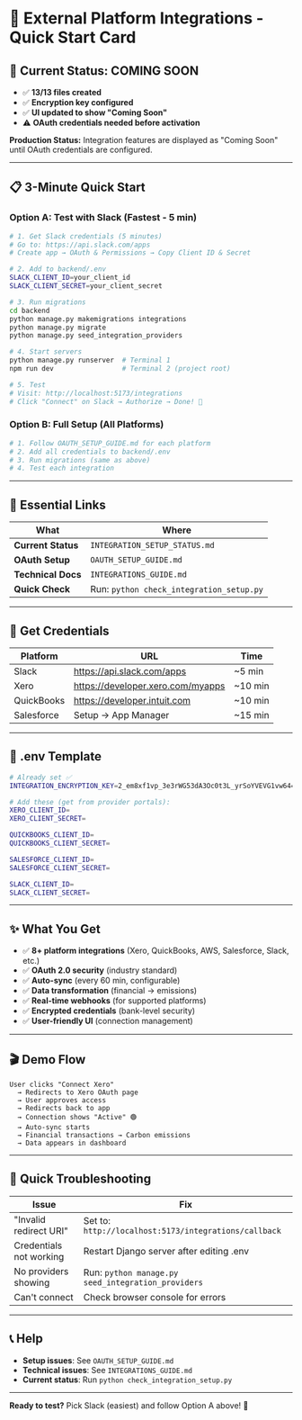 # 🚀 External Platform Integrations - Quick Start Card

## 🚧 Current Status: COMING SOON
- ✅ **13/13 files created**
- ✅ **Encryption key configured**
- ✅ **UI updated to show "Coming Soon"**
- ⚠️ **OAuth credentials needed before activation**

**Production Status:** Integration features are displayed as "Coming Soon" until OAuth credentials are configured.

---

## 📋 3-Minute Quick Start

### Option A: Test with Slack (Fastest - 5 min)
```bash
# 1. Get Slack credentials (5 minutes)
# Go to: https://api.slack.com/apps
# Create app → OAuth & Permissions → Copy Client ID & Secret

# 2. Add to backend/.env
SLACK_CLIENT_ID=your_client_id
SLACK_CLIENT_SECRET=your_client_secret

# 3. Run migrations
cd backend
python manage.py makemigrations integrations
python manage.py migrate
python manage.py seed_integration_providers

# 4. Start servers
python manage.py runserver  # Terminal 1
npm run dev                 # Terminal 2 (project root)

# 5. Test
# Visit: http://localhost:5173/integrations
# Click "Connect" on Slack → Authorize → Done! 🎉
```

### Option B: Full Setup (All Platforms)
```bash
# 1. Follow OAUTH_SETUP_GUIDE.md for each platform
# 2. Add all credentials to backend/.env
# 3. Run migrations (same as above)
# 4. Test each integration
```

---

## 🔗 Essential Links

| What | Where |
|------|-------|
| **Current Status** | `INTEGRATION_SETUP_STATUS.md` |
| **OAuth Setup** | `OAUTH_SETUP_GUIDE.md` |
| **Technical Docs** | `INTEGRATIONS_GUIDE.md` |
| **Quick Check** | Run: `python check_integration_setup.py` |

---

## 🎯 Get Credentials

| Platform | URL | Time |
|----------|-----|------|
| Slack | https://api.slack.com/apps | ~5 min |
| Xero | https://developer.xero.com/myapps | ~10 min |
| QuickBooks | https://developer.intuit.com | ~10 min |
| Salesforce | Setup → App Manager | ~15 min |

---

## 🔑 .env Template

```bash
# Already set ✅
INTEGRATION_ENCRYPTION_KEY=2_em8xf1vp_3e3rWG53dA3Oc0t3L_yrSoYVEVG1vw64=

# Add these (get from provider portals):
XERO_CLIENT_ID=
XERO_CLIENT_SECRET=

QUICKBOOKS_CLIENT_ID=
QUICKBOOKS_CLIENT_SECRET=

SALESFORCE_CLIENT_ID=
SALESFORCE_CLIENT_SECRET=

SLACK_CLIENT_ID=
SLACK_CLIENT_SECRET=
```

---

## ✨ What You Get

- ✅ **8+ platform integrations** (Xero, QuickBooks, AWS, Salesforce, Slack, etc.)
- ✅ **OAuth 2.0 security** (industry standard)
- ✅ **Auto-sync** (every 60 min, configurable)
- ✅ **Data transformation** (financial → emissions)
- ✅ **Real-time webhooks** (for supported platforms)
- ✅ **Encrypted credentials** (bank-level security)
- ✅ **User-friendly UI** (connection management)

---

## 🎬 Demo Flow

```
User clicks "Connect Xero" 
  → Redirects to Xero OAuth page
  → User approves access
  → Redirects back to app
  → Connection shows "Active" 🟢
  → Auto-sync starts
  → Financial transactions → Carbon emissions
  → Data appears in dashboard
```

---

## 🐛 Quick Troubleshooting

| Issue | Fix |
|-------|-----|
| "Invalid redirect URI" | Set to: `http://localhost:5173/integrations/callback` |
| Credentials not working | Restart Django server after editing .env |
| No providers showing | Run: `python manage.py seed_integration_providers` |
| Can't connect | Check browser console for errors |

---

## 📞 Help

- **Setup issues**: See `OAUTH_SETUP_GUIDE.md`
- **Technical issues**: See `INTEGRATIONS_GUIDE.md`
- **Current status**: Run `python check_integration_setup.py`

---

**Ready to test?** Pick Slack (easiest) and follow Option A above! 🚀
